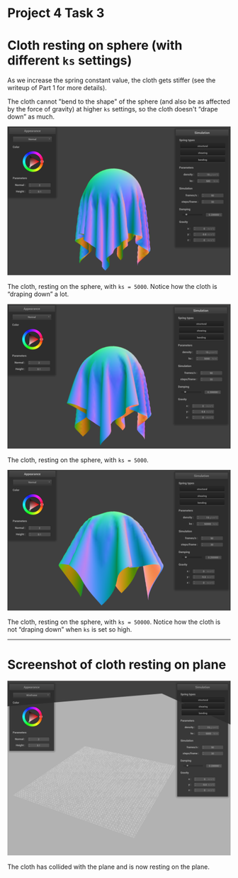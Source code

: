 # Project 4 Task 3

# Cloth resting on sphere (with different `ks` settings)

As we increase the spring constant value, the cloth gets stiffer (see the writeup of Part 1 for more details).

The cloth cannot "bend to the shape" of the sphere (and also be as affected by the force of gravity) at higher `ks` settings, so the cloth doesn't “drape down” as much.

![Image.png](Project%204%20Task%203.assets/Image.png)

The cloth, resting on the sphere, with `ks = 5000`. Notice how the cloth is “draping down” a lot.

![Image.png](Project%204%20Task%203.assets/Image%20(2).png)

The cloth, resting on the sphere, with `ks = 5000`.

![Image.png](Project%204%20Task%203.assets/Image%20(3).png)

The cloth, resting on the sphere, with `ks = 50000`. Notice how the cloth is not “draping down” when `ks` is set so high.

---

# Screenshot of cloth resting on plane

![Image.png](Project%204%20Task%203.assets/Image%20(4).png)

The cloth has collided with the plane and is now resting on the plane.

